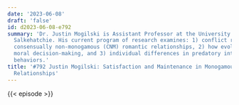 ```yaml
---
date: '2023-06-08'
draft: 'false'
id: d2023-06-08-e792
summary: 'Dr. Justin Mogilski is Assistant Professor at the University of South Carolina
  Salkehatchie. His current program of research examines: 1) conflict resolution within
  consensually non-monogamous (CNM) romantic relationships, 2) how evolution has shaped
  moral decision-making, and 3) individual differences in predatory intimate relationship
  behaviors.'
title: '#792 Justin Mogilski: Satisfaction and Maintenance in Monogamous and Non-Monogamous
  Relationships'
---
```

{{< episode >}}
